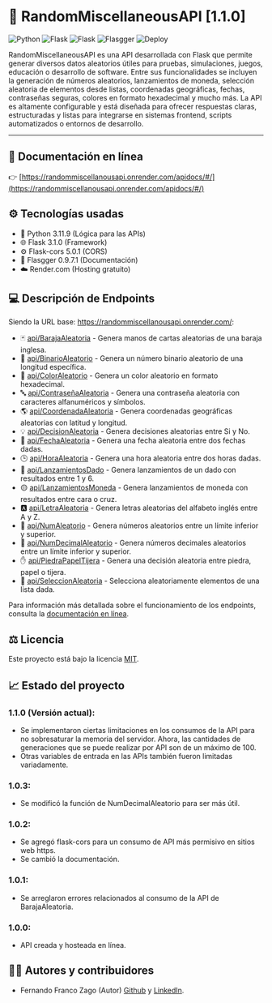 # 🧪 RandomMiscellaneousAPI [1.1.0]

![Python](https://img.shields.io/badge/Python-3.11.9-blue?logo=python)
![Flask](https://img.shields.io/badge/Flask-3.1.0-lightgrey?logo=flask)
![Flask](https://img.shields.io/badge/FlaskCORS-5.0.1-lightgrey?logo=flask)
![Flasgger](https://img.shields.io/badge/Flasgger-0.9.7.1-blueviolet?logo=swagger&logoColor=white)
![Deploy](https://img.shields.io/badge/Render-Live-brightgreen)

RandomMiscellaneousAPI es una API desarrollada con Flask que permite generar diversos datos aleatorios útiles para pruebas, simulaciones, juegos, educación o desarrollo de software. Entre sus funcionalidades se incluyen la generación de números aleatorios, lanzamientos de moneda, selección aleatoria de elementos desde listas, coordenadas geográficas, fechas, contraseñas seguras, colores en formato hexadecimal y mucho más. La API es altamente configurable y está diseñada para ofrecer respuestas claras, estructuradas y listas para integrarse en sistemas frontend, scripts automatizados o entornos de desarrollo.

---

## 📃 Documentación en línea

👉 [https://randommiscellanousapi.onrender.com/apidocs/#/](https://randommiscellanousapi.onrender.com/apidocs/#/)

## ⚙️ Tecnologías usadas

- 🐍 Python 3.11.9 (Lógica para las APIs)
- 🌐 Flask 3.1.0 (Framework)
- ⚙ Flask-cors 5.0.1 (CORS)
- 📃 Flasgger 0.9.7.1 (Documentación)
- ☁️ Render.com (Hosting gratuito)

## 💻 Descripción de Endpoints
Siendo la URL base: https://randommiscellanousapi.onrender.com/:
- 🃏 [api/BarajaAleatoria](https://randommiscellanousapi.onrender.com/api/BarajaAleatoria) - Genera manos de cartas aleatorias de una baraja inglesa.
- 🔢 [api/BinarioAleatorio](https://randommiscellanousapi.onrender.com/api/BinarioAleatorio) - Genera un número binario aleatorio de una longitud específica.
- 🎨 [api/ColorAleatorio](https://randommiscellanousapi.onrender.com/api/ColorAleatorio) - Genera un color aleatorio en formato hexadecimal.
- 🔤 [api/ContraseñaAleatoria](https://randommiscellanousapi.onrender.com/api/ContraseñaAleatoria) - Genera una contraseña aleatoria con caracteres alfanuméricos y símbolos.
- 🌎 [api/CoordenadaAleatoria](https://randommiscellanousapi.onrender.com/api/CoordenadaAleatoria) - Genera coordenadas geográficas aleatorias con latitud y longitud.
- 💡 [api/DecisionAleatoria](https://randommiscellanousapi.onrender.com/api/DecisionAleatoria) - Genera decisiones aleatorias entre Si y No.
- 📆 [api/FechaAleatoria](https://randommiscellanousapi.onrender.com/api/FechaAleatoria) - Genera una fecha aleatoria entre dos fechas dadas.
- 🕒 [api/HoraAleatoria](https://randommiscellanousapi.onrender.com/api/HoraAleatoria) - Genera una hora aleatoria entre dos horas dadas.
- 🎲 [api/LanzamientosDado](https://randommiscellanousapi.onrender.com/api/LanzamientosDado) - Genera lanzamientos de un dado con resultados entre 1 y 6.
- 🟡 [api/LanzamientosMoneda](https://randommiscellanousapi.onrender.com/api/LanzamientosMoneda) - Genera lanzamientos de moneda con resultados entre cara o cruz.
- 🅰 [api/LetraAleatoria](https://randommiscellanousapi.onrender.com/api/LetraAleatoria) - Genera letras aleatorias del alfabeto inglés entre A y Z.
- 🔢 [api/NumAleatorio](https://randommiscellanousapi.onrender.com/api/NumAleatorio) - Genera números aleatorios entre un límite inferior y superior.
- 🔢 [api/NumDecimalAleatorio](https://randommiscellanousapi.onrender.com/api/NumDecimalAleatorio) - Genera números decimales aleatorios entre un límite inferior y superior.
- ✋ [api/PiedraPapelTijera](https://randommiscellanousapi.onrender.com/api/PiedraPapelTijera) - Genera una decisión aleatoria entre piedra, papel o tijera.
- 🧾 [api/SeleccionAleatoria](https://randommiscellanousapi.onrender.com/api/SeleccionAleatoria?valores=rojo,verde,azul) - Selecciona aleatoriamente elementos de una lista dada.

Para información más detallada sobre el funcionamiento de los endpoints, consulta la [documentación en línea](https://randommiscellanousapi.onrender.com/apidocs/#/).

## ⚖ Licencia
Este proyecto está bajo la licencia [MIT](LICENSE).

## 📈 Estado del proyecto
### 1.1.0 (Versión actual):
- Se implementaron ciertas limitaciones en los consumos de la API para no sobresaturar la memoria del servidor. Ahora, las cantidades de generaciones que se puede realizar por API son de un máximo de 100.
- Otras variables de entrada en las APIs también fueron limitadas variadamente.
### 1.0.3:
- Se modificó la función de NumDecimalAleatorio para ser más útil.
### 1.0.2:
- Se agregó flask-cors para un consumo de API más permisivo en sitios web https.
- Se cambió la documentación.
### 1.0.1:
- Se arreglaron errores relacionados al consumo de la API de BarajaAleatoria.
### 1.0.0:
- API creada y hosteada en línea.

## 🙋‍♂️ Autores y contribuidores
- Fernando Franco Zago (Autor) [Github](https://github.com/WildRavenZ) y [LinkedIn](https://www.linkedin.com/in/fernando-franco-zago-066840313/).
